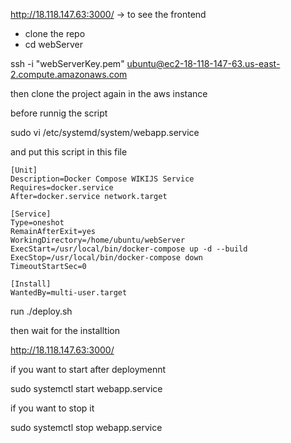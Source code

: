 
http://18.118.147.63:3000/ -> to see the frontend 

- clone the repo 
- cd webServer

ssh -i "webServerKey.pem" ubuntu@ec2-18-118-147-63.us-east-2.compute.amazonaws.com

then clone the project again in the aws instance  

before runnig the script 


sudo vi /etc/systemd/system/webapp.service


and put this script in this file 


    [Unit]
    Description=Docker Compose WIKIJS Service
    Requires=docker.service
    After=docker.service network.target

    [Service]
    Type=oneshot
    RemainAfterExit=yes
    WorkingDirectory=/home/ubuntu/webServer
    ExecStart=/usr/local/bin/docker-compose up -d --build
    ExecStop=/usr/local/bin/docker-compose down
    TimeoutStartSec=0

    [Install]
    WantedBy=multi-user.target


run ./deploy.sh 

then wait for the installtion 

http://18.118.147.63:3000/


if you want to start after deploymennt 

sudo systemctl start webapp.service 

if you want to stop it 

sudo systemctl stop webapp.service 


